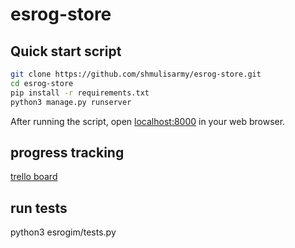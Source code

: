 # esrog-store
## Quick start script

```bash
git clone https://github.com/shmulisarmy/esrog-store.git
cd esrog-store
pip install -r requirements.txt
python3 manage.py runserver 
```

After running the script, open [localhost:8000](http://localhost:8000) in your web browser.

## progress tracking

[trello board](https://trello.com/b/LZW2xqsg/website)

## run tests
python3 esrogim/tests.py